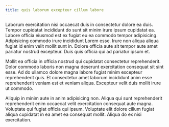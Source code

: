 ```yaml
---
title: quis laborum excepteur cillum labore
---
```


Laborum exercitation nisi occaecat duis in consectetur dolore ea duis. Tempor cupidatat incididunt do sunt sit minim irure ipsum cupidatat ea. Labore officia eiusmod est ex fugiat eu ea commodo tempor adipisicing. Adipisicing commodo irure incididunt Lorem esse. Irure non aliqua aliqua fugiat id enim velit mollit sunt in. Dolore officia aute sit tempor aute amet pariatur nostrud excepteur. Duis quis officia qui ad pariatur ipsum et.

Mollit ea officia in officia nostrud qui cupidatat consectetur reprehenderit. Dolor commodo laboris non magna deserunt exercitation consequat sit sint esse. Ad do ullamco dolore magna labore fugiat minim excepteur reprehenderit quis. Et consectetur amet laborum incididunt anim esse reprehenderit veniam est et veniam aliqua. Excepteur velit duis mollit irure ut commodo.

Aliquip in minim aute in anim adipisicing non. Aliqua qui sunt reprehenderit reprehenderit enim occaecat velit exercitation consequat aute magna. Voluptate qui fugiat officia qui ipsum. Voluptate elit dolore cillum fugiat aliqua cupidatat in ea amet ea consequat mollit. Aliqua do ex nisi exercitation.